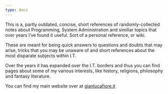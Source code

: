 ```yaml
---
type: docs
---
```


This is a, partly outdated, concise, short references of randomly-collected notes about Programming, System Administration and similiar topics that over years I’ve found it useful. Sort of a personal reference, or wiki.

These are meant for being quick answers to questions and doubts that may arise, tricks that you may be unaware of and short references about the most disparate subjects within I.T.

Over the years it has expanded over the I.T. borders and thus you can find pages about some of my various interests, like history, religions, philosophy and fantasy literature.

You can find my main website over at [gianlucafiore.it](https://www.gianlucafiore.it)
